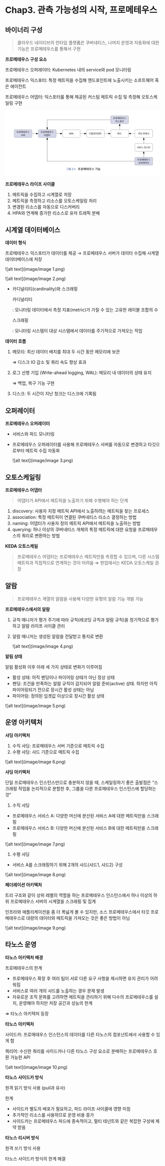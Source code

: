 # Chap3. 관측 가능성의 시작, 프로메테우스

## 바이너리 구성

> 클라우드 네이티브의 런타임 플랫폼은 쿠버네티스, 나머지 운영과 자동화에 대한 기능은 프로메테우스를 통해서 구현
> 

**프로메테우스 구성 요소**

프로메테우스 오퍼레이터: Kubernetes 내의 service와 pod 모니터링 

프로메테우스 익스포터: 특정 메트릭을 수집해 엔드포인트에 노출시키는 소프트웨어 혹은 에이전트

프로메테우스 어댑터: 익스포터를 통해 제공된 커스텀 메트릭 수집 및 측정해 오토스케일링 구현

![alt text](image/image.png)

**프로메테우스 라이프 사이클**

1. 메트릭을 수집하고 시계열로 저장
2. 메트릭을 측정하고 리소스를 오토스케일링 처리
3. 변경된 리소스를 자동으로 디스커버리
4. HPA와 연계해 증가한 리소스로 유저 트래픽 분배

## 시계열 데이터베이스

**데이터 형식**

프로메테우스 익스포터가 데이터를 제공 → 프로메테우스 서버가 데이터 수집해 시계열 데이터베이스에 저장

![alt text](image/image 1.png)

![alt text](image/image 2.png)

- 카디널리티(cardinality)와 스크래핑
    
    카디널리티
    
    : 모니터링 데이터에서 측정 지표(metric)가 가질 수 있는 고유한 레이블 조합의 수
    
    스크래핑
    
    : 모니터링 시스템이 대상 시스템에서 데이터를 주기적으로 가져오는 작업
    

**데이터 흐름**

1. 메모리: 최신 데이터 배치를 최대 두 시간 동안 메모리에 보관 
    
    ⇒ 디스크 IO 감소 및 쿼리 속도 향상 효과
    
2. 로그 선행 기입 (Write-ahead logging, WAL): 메모리 내 데이터의 상태 유지
    
    ⇒ 백업, 복구 기능 구현
    
3. 디스크: 두 시간이 지난 청크는 디스크에 기록됨

## 오퍼레이터

**프로메테우스 오퍼레이터**

- 서비스와 파드 모니터링
- 프로메테우스 오퍼레이터를 사용해 프로메테우스 서버를 자동으로 변경하고 타깃으로부터 메트릭 수집 자동화
    
    ![alt text](image/image 3.png)

## 오토스케일링

**프로메테우스 어댑터**

> 어댑터가 API에서 메트릭을 노출하기 위해 수행해야 하는 단계
> 
1. discovery: 사용자 지정 메트릭 API에서 노출하려는 메트릭을 찾는 프로세스
2. association: 특정 메트릭이 연결된 쿠버네티스 리소스 결정하는 방법
3. naming: 어댑터가 사용자 정의 메트릭 API에서 메트릭을 노출하는 방법
4. querying: 하나 이상의 쿠버네티스 개체의 특정 메트릭에 대한 요청을 프로메테우스의 쿼리로 변환하는 방법

**KEDA 오토스케일**

> 프로메테우스 어댑터는 프로메테우스 메트릭만을 측정할 수 있으며, 다른 시스템 메트릭과 직접적으로 연계하는 것이 어려움 ⇒ 현업에서는 KEDA 오토스케일 권장
> 

## 알람

> 프로메테우스 계열의 알람을 사용해 다양한 유형의 알람 기능 개발 가능
> 

**프로메테우스에서의 알람**

1. 규칙 매니저가 평가 주기에 따라 규칙(레코딩 규칙과 알람 규칙)을 정기적으로 평가하고 알람 라이프 사이클 관리
2. 알람 매니저는 생성된 알람을 전달받고 통지로 변환
    
    ![alt text](image/image 4.png)

**알림 상태**

알림 활성화 이후 아래 세 가지 상태로 변화가 이루어짐

- 활성 상태: 아직 펜딩이나 파이어링 상태가 아닌 정상 상태
- 펜딩: 조건을 만족하는 알람 규칙이 감지되어 알람 준비(active) 상태. 하지만 아직 파이어링되기 전으로 장시간 활성 상태는 아님
- 파이어링: 정의된 임곗값 이상으로 장시간 활성 상태

![alt text](image/image 5.png)

## 운영 아키텍처

**샤딩 아키텍처**

1. 수직 샤딩: 프로메테우스 서버 기준으로 메트릭 수집
2. 수평 샤딩: 샤드 기준으로 메트릭 수집

![alt text](image/image 6.png)

**샤딩 아키텍처**

단일 프로메테우스 인스턴스만으로 충분하지 않을 때, 스케일링하기 좋은 출발점은 “스크래핑 작업을 논리적으로 분할한 후, 그룹을 다른 프로메테우스 인스턴스에 할당하는 것”

1. 수직 샤딩
- 프로메테우스 서비스 A: 다양한 머신에 분산된 서비스 A에 대한 메트릭만을 스크래핑
- 프로메테우스 서비스 B: 다양한 머신에 분산된 서비스 B에 대한 메트릭만을 스크래핑

![alt text](image/image 7.png)

1. 수평 샤딩
- 서비스 A를 스크래핑하기 위해 2개의 샤드(샤드1, 샤드2) 구성

![alt text](image/image 8.png)

**페더레이션 아키텍처**

트리 구조와 같이 상위 레벨의 역할을 하는 프로메테우스 인스턴스에서 하나 이상의 하위 프로메테우스 서버의 시계열을 스크래핑 및 집계

인프라와 애플리케이션을 좀 더 폭넓게 볼 수 있지만, 소스 프로메테우스에서 타깃 프로메테우스로 대량의 데이터와 메트릭을 가져오는 것은 좋은 방법이 아님

![alt text](image/image 9.png)

## 타노스 운영

**타노스 아키텍처 배경**

프로메테우스의 한계

- 프로메테우스 확장 후 여러 팀이 서로 다른 요구 사항을 제시하면 유지 관리가 어려워짐
- 서비스로 여러 개의 샤드를 노출하는 경우 문제 발생
- 자유로운 조직 문화를 고려하면 메트릭을 관리하기 위해 다수의 프로메테우스를 설치, 운영해야 하지만 저장 공간과 성능의 한계

⇒ 타노스 아키텍처 등장

**타노스 아키텍처**

사이드카: 프로메테우스 인스턴스의 데이터를 다른 타노스의 컴포넌트에서 사용할 수 있게 함

쿼리어: 수신한 쿼리를 사이드카나 다른 타노스 구성 요소로 분배하는 프로메테우스 호환 가능한 API

![alt text](image/image 10.png)

**타노스 사이드카 방식**

원격 읽기 방식 사용 (pull과 유사)

한계

- 사이드카 별도의 배포가 필요하고, 파드 라이프 사이클에 영향 미침
- 추가적인 리소스를 사용하므로 운영 비용 증가
- 사이드카는 프로메테우스 파드에 종속적이고, 멀티 테넌트와 같은 복잡한 구성에 제약 받음

**타노스 리시버 방식**

원격 쓰기 방식 사용

타노스 사이드카 방식의 한계 해결